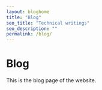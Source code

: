 ```yaml
---
layout: bloghome
title: "Blog"
seo_title: "Technical writings"
seo_description: ""
permalink: /blog/
---
```

# Blog

This is the blog page of the website.